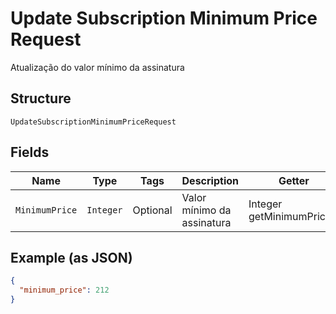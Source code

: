 
# Update Subscription Minimum Price Request

Atualização do valor mínimo da assinatura

## Structure

`UpdateSubscriptionMinimumPriceRequest`

## Fields

| Name | Type | Tags | Description | Getter | Setter |
|  --- | --- | --- | --- | --- | --- |
| `MinimumPrice` | `Integer` | Optional | Valor mínimo da assinatura | Integer getMinimumPrice() | setMinimumPrice(Integer minimumPrice) |

## Example (as JSON)

```json
{
  "minimum_price": 212
}
```

